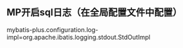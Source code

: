 ## MP开启sql日志（在全局配置文件中配置）
mybatis-plus.configuration.log-impl=org.apache.ibatis.logging.stdout.StdOutImpl
